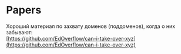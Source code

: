 # Papers

Хороший материал по захвату доменов (поддоменов), когда о них забывают:\
[https://github.com/EdOverflow/can-i-take-over-xyz](https://github.com/EdOverflow/can-i-take-over-xyz)
